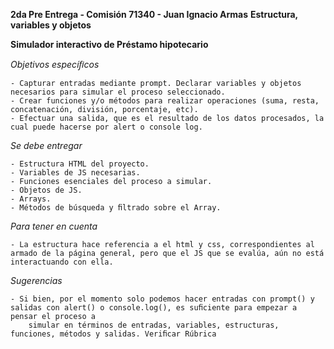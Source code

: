 **2da Pre Entrega - Comisión 71340 - Juan Ignacio Armas**
**Estructura, variables y objetos**

**Simulador interactivo de Préstamo hipotecario**

*Objetivos especíﬁcos*

    - Capturar entradas mediante prompt. Declarar variables y objetos necesarios para simular el proceso seleccionado.
    - Crear funciones y/o métodos para realizar operaciones (suma, resta, concatenación, división, porcentaje, etc).
    - Efectuar una salida, que es el resultado de los datos procesados, la cual puede hacerse por alert o console log.

*Se debe entregar*

    - Estructura HTML del proyecto.
    - Variables de JS necesarias.
    - Funciones esenciales del proceso a simular.
    - Objetos de JS.
    - Arrays. 
    - Métodos de búsqueda y ﬁltrado sobre el Array.

*Para tener en cuenta*

    - La estructura hace referencia a el html y css, correspondientes al armado de la página general, pero que el JS que se evalúa, aún no está interactuando con ella.

*Sugerencias*

    - Si bien, por el momento solo podemos hacer entradas con prompt() y salidas con alert() o console.log(), es suﬁciente para empezar a pensar el proceso a
        simular en términos de entradas, variables, estructuras, funciones, métodos y salidas. Veriﬁcar Rúbrica
